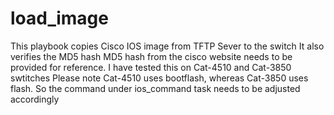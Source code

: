 # load_image
This playbook copies Cisco IOS image from TFTP Sever to the switch
It also verifies the MD5 hash 
MD5 hash from the cisco website needs to be provided for reference.
I have tested this on Cat-4510 and Cat-3850 swtitches
Please note Cat-4510 uses bootflash, whereas Cat-3850 uses flash.
So the command under ios_command task needs to be adjusted accordingly

